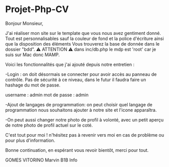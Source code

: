 # Projet-Php-CV
 
Bonjour Monsieur, 

J'ai réaliser mon site sur le template que vous nous avez gentiment donné. Tout est personnalisables sauf la couleur de fond et la police d'écriture ainsi que la disposition des éléments
Vous trouverez la base de donnée dans le dossier "bdd". ⚠️ ATTENTION ⚠️  dans inc/db.php le mdp est 'root' car je suis sur Mac donc MAMP.

Voici les fonctionnalités que j'ai ajouté depuis notre entretien : 

-Login : on doit désormais se connecter pour avoir accès au panneau de contrôle. Pas de sécurité à ce niveau, dans le futur il faudra faire un hashage du mot de passe.

username : admin 
mot de passe : admin

-Ajout de langages de programmation: on peut choisir quel langage de programmation nous souhaitons ajouter à notre site et l'icone apparaîtra.

-On peut aussi changer notre photo de profil à volonté, avec un petit aperçu de notre photo de profil actuel sur le coté.

C'est tout pour moi ! n'hésitez pas à revenir vers moi en cas de problème ou pour plus d'information.

Bonne continuation, en espérant vous revoir bientôt, merci pour tout.

GOMES VITORINO Marvin B1B Info
